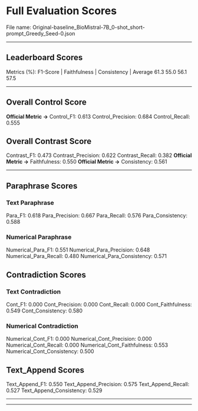 # Full Evaluation Scores

File name: Original-baseline_BioMistral-7B_0-shot_short-prompt_Greedy_Seed-0.json


---

## Leaderboard Scores

Metrics (%): F1-Score | Faithfulness | Consistency | Average
                61.3        55.0          56.1        57.5

---

## Overall Control Score

**Official Metric ->** Control_F1: 0.613
Control_Precision: 0.684
Control_Recall: 0.555

## Overall Contrast Score

Contrast_F1: 0.473
Contrast_Precision: 0.622
Contrast_Recall: 0.382
**Official Metric ->** Faithfulness: 0.550
**Official Metric ->** Consistency: 0.561

---


## Paraphrase Scores


### Text Paraphrase

Para_F1: 0.618
Para_Precision: 0.667
Para_Recall: 0.576
Para_Consistency: 0.588


### Numerical Paraphrase

Numerical_Para_F1: 0.551
Numerical_Para_Precision: 0.648
Numerical_Para_Recall: 0.480
Numerical_Para_Consistency: 0.571


## Contradiction Scores


### Text Contradiction

Cont_F1: 0.000
Cont_Precision: 0.000
Cont_Recall: 0.000
Cont_Faithfulness: 0.549
Cont_Consistency: 0.580


### Numerical Contradiction

Numerical_Cont_F1: 0.000
Numerical_Cont_Precision: 0.000
Numerical_Cont_Recall: 0.000
Numerical_Cont_Faithfulness: 0.553
Numerical_Cont_Consistency: 0.500


## Text_Append Scores

Text_Append_F1: 0.550
Text_Append_Precision: 0.575
Text_Append_Recall: 0.527
Text_Append_Consistency: 0.529

---


---

